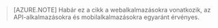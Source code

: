 > [AZURE.NOTE] Habár ez a cikk a webalkalmazásokra vonatkozik, az API-alkalmazásokra és mobilalkalmazásokra egyaránt érvényes.


<!--HONumber=Sep16_HO4-->


